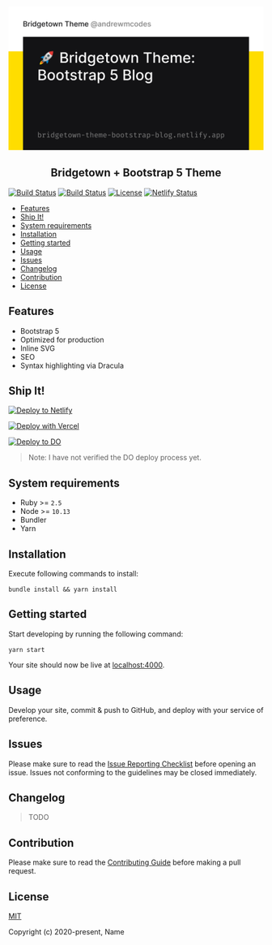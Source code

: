 <p align="center">
  <a href="https://github.com/bt-rb" target="_blank" rel="noopener noreferrer">
    <img src="src/images/social.png">
  </a>
</p>

<h2 align="center">Bridgetown + Bootstrap 5 Theme</h2>

[![Build Status](https://img.shields.io/github/forks/bt-rb/bridgetown-theme-bootstrap-blog.svg)](https://github.com/bt-rb/bridgetown-theme-bootstrap-blog)
[![Build Status](https://img.shields.io/github/stars/bt-rb/bridgetown-theme-bootstrap-blog.svg)](https://github.com/bt-rb/bridgetown-theme-bootstrap-blog)
[![License](https://img.shields.io/github/license/bt-rb/bridgetown-theme-bootstrap-blog.svg)](https://github.com/bt-rb/bridgetown-theme-bootstrap-blog)
[![Netlify Status](https://api.netlify.com/api/v1/badges/dab98bff-4ef4-4ba6-b065-38d764f0b1a4/deploy-status)](https://app.netlify.com/sites/bridgetown-theme-bootstrap-blog/deploys)

- [Features](#features)
- [Ship It!](#ship-it)
- [System requirements](#system-requirements)
- [Installation](#installation)
- [Getting started](#getting-started)
- [Usage](#usage)
- [Issues](#issues)
- [Changelog](#changelog)
- [Contribution](#contribution)
- [License](#license)

## Features
- Bootstrap 5
- Optimized for production
- Inline SVG
- SEO
- Syntax highlighting via Dracula

## Ship It!

[![Deploy to Netlify](https://www.netlify.com/img/deploy/button.svg)](https://app.netlify.com/start/deploy?repository=https://github.com/bt-rb/bridgetown-theme-bootstrap-blog)

[![Deploy with Vercel](https://vercel.com/button)](https://vercel.com/new/git/external?repository-url=https%3A%2F%2Fgithub.com%2Fbt-rb%2Fbridgetown-theme-bootstrap-blog&env=NODE_ENV&project-name=bridgetown-bootstrap-blog&repo-name=bridgetown-bootstrap-blog&demo-title=Bridgetown%20%2B%20Bootstrap%205%20Blog&demo-description=A%20Bridgetown%20%2B%20Bootstrap%205%20Blog%20Theme)

[![Deploy to DO](https://mp-assets1.sfo2.digitaloceanspaces.com/deploy-to-do/do-btn-blue.svg)](https://cloud.digitalocean.com/apps/new?repo=https://github.com/bt-rb/bridgetown-theme-bootstrap-blog/tree/main)

>Note: I have not verified the DO deploy process yet.

## System requirements
- Ruby >= `2.5`
- Node >= `10.13`
- Bundler
- Yarn

## Installation
Execute following commands to install:

```shell
bundle install && yarn install
```

## Getting started

Start developing by running the following command:

```shell
yarn start
```

Your site should now be live at [localhost:4000](http://localhost:4000).

## Usage

Develop your site, commit & push to GitHub, and deploy with your service of preference.

## Issues

Please make sure to read the [Issue Reporting Checklist](.github/CONTRIBUTING.md) before opening an issue. Issues not conforming to the guidelines may be closed immediately.

## Changelog

>TODO

## Contribution

Please make sure to read the [Contributing Guide](.github/CONTRIBUTING.md) before making a pull request.

## License

[MIT](https://opensource.org/licenses/MIT)

Copyright (c) 2020-present, Name
